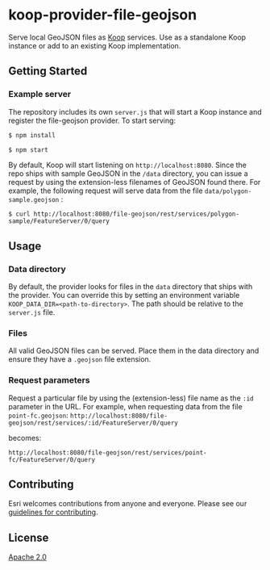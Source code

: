 
# koop-provider-file-geojson

Serve local GeoJSON files as [Koop](https://github.com/koopjs/koop) services.  Use as a standalone Koop instance or add to an existing Koop implementation.

## Getting Started

### Example server
The repository includes its own `server.js` that will start a Koop instance and register the file-geojson provider.  To start serving:

```sh
$ npm install

$ npm start
```

By default, Koop will start listening on `http://localhost:8080`.  Since the repo ships with sample GeoJSON in the `/data` directory, you can issue a request by using the extension-less filenames of GeoJSON found there.  For example, the following request will serve data from the file `data/polygon-sample.geojson` :
```
$ curl http://localhost:8080/file-geojson/rest/services/polygon-sample/FeatureServer/0/query
```

## Usage
### Data directory  
By default, the provider looks for files in the `data` directory that ships with the provider.  You can override this by setting an environment variable `KOOP_DATA_DIR=<path-to-directory>`.  The path should be relative to the `server.js` file.

### Files
All valid GeoJSON files can be served.  Place them in the data directory and ensure they have a `.geojson` file extension.

### Request parameters
Request a particular file by using the (extension-less) file name as the `:id` parameter in the URL.  For example, when requesting data from the file `point-fc.geojson`:
`http://localhost:8080/file-geojson/rest/services/:id/FeatureServer/0/query`

becomes:

`http://localhost:8080/file-geojson/rest/services/point-fc/FeatureServer/0/query` 

## Contributing

Esri welcomes contributions from anyone and everyone. Please see our [guidelines for contributing](https://github.com/Esri/contributing).

## License

[Apache 2.0](LICENSE)